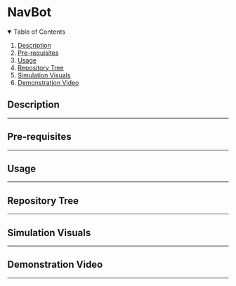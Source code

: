 # NavBot
<details open="open">
  <summary>Table of Contents</summary>
  <ol>
    <li><a href="#Description">Description</a></li>
    <li><a href="#Pre-requisites">Pre-requisites</a></li>
    <li><a href="#Usage">Usage</a></li>
    <li><a href="#Repository-Tree">Repository Tree</a></li>
	<li><a href="#Simulation-Visuals">Simulation Visuals</a></li>
    <li><a href="#Demonstration-Video">Demonstration Video</a></li>
  </ol>
</details>

## Description
----

## Pre-requisites
----

## Usage
----

## Repository Tree
----

## Simulation Visuals
----

## Demonstration Video
----

